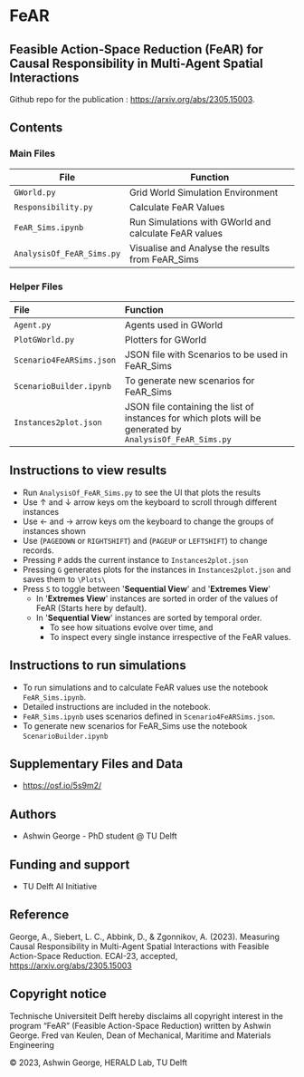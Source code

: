 # FeAR

## Feasible Action-Space Reduction (FeAR) for Causal Responsibility in Multi-Agent Spatial Interactions

Github repo for the publication : https://arxiv.org/abs/2305.15003.

## Contents

### Main Files

| File                      | Function                                              |
|---------------------------|-------------------------------------------------------|
| `GWorld.py`               | Grid World Simulation Environment                     |
| `Responsibility.py`       | Calculate FeAR Values                                 |
| `FeAR_Sims.ipynb`         | Run Simulations with GWorld and calculate FeAR values |
| `AnalysisOf_FeAR_Sims.py` | Visualise and Analyse the results from FeAR_Sims      |

### Helper Files

| File                     | Function                                                                                                  |
|:-------------------------|:----------------------------------------------------------------------------------------------------------|
| `Agent.py`               | Agents used in GWorld                                                                                     |
| `PlotGWorld.py`          | Plotters for GWorld                                                                                       |
| `Scenario4FeARSims.json` | JSON file with Scenarios to be used in FeAR_Sims                                                          |
| `ScenarioBuilder.ipynb`  | To generate new scenarios for FeAR_Sims                                                                   |
| `Instances2plot.json`    | JSON file containing the list of instances for which plots will be generated by `AnalysisOf_FeAR_Sims.py` |

## Instructions to view results

- Run `AnalysisOf_FeAR_Sims.py` to see the UI that plots the results
- Use &uarr; and &darr; arrow keys om the keyboard to scroll through different instances
- Use &larr; and &rarr; arrow keys om the keyboard to change the groups of instances shown
- Use (`PAGEDOWN` or `RIGHTSHIFT`) and (`PAGEUP` or `LEFTSHIFT`) to change records.
- Pressing `P` adds the current instance to `Instances2plot.json`
- Pressing `G` generates plots for the instances in `Instances2plot.json` and saves them to `\Plots\ `
- Press `S` to toggle between '**Sequential View**' and '**Extremes View**'
  - In '**Extremes View**' instances are sorted in order of the values of FeAR (Starts here by default).
  - In '**Sequential View**' instances are sorted by temporal order. 
    - To see how situations evolve over time, and
    - To inspect every single instance irrespective of the FeAR values.

## Instructions to run simulations
- To run simulations and to calculate FeAR values use the notebook `FeAR_Sims.ipynb`.
- Detailed instructions are included in the notebook.
- `FeAR_Sims.ipynb` uses scenarios defined in `Scenario4FeARSims.json`.
- To generate new scenarios for FeAR_Sims use the notebook `ScenarioBuilder.ipynb`


## Supplementary Files and Data
 
- https://osf.io/5s9m2/

## Authors

- Ashwin George - PhD student @ TU Delft

## Funding and support

- TU Delft AI Initiative

## Reference
George, A., Siebert, L. C., Abbink, D., & Zgonnikov, A. (2023). Measuring Causal Responsibility in Multi-Agent Spatial Interactions with Feasible Action-Space Reduction. ECAI-23, accepted, https://arxiv.org/abs/2305.15003


## Copyright notice

Technische Universiteit Delft hereby disclaims all copyright interest in the program “FeAR” (Feasible Action-Space Reduction) written by Ashwin George. Fred van Keulen, Dean of Mechanical, Maritime and Materials Engineering

© 2023, Ashwin George, HERALD Lab, TU Delft
